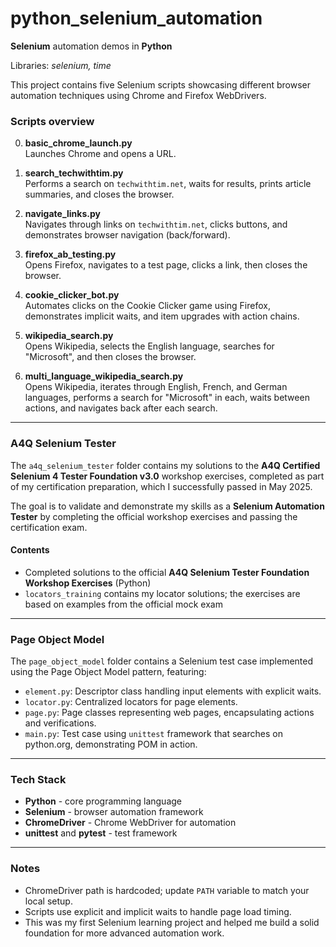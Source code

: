 # python_selenium_automation

**Selenium** automation demos in **Python**

Libraries: *selenium, time*

This project contains five Selenium scripts showcasing different browser automation techniques using Chrome and Firefox WebDrivers.

### Scripts overview

0. **basic_chrome_launch.py**  
   Launches Chrome and opens a URL.

1. **search_techwithtim.py**  
   Performs a search on `techwithtim.net`, waits for results, prints article summaries, and closes the browser.

2. **navigate_links.py**  
   Navigates through links on `techwithtim.net`, clicks buttons, and demonstrates browser navigation (back/forward).

3. **firefox_ab_testing.py**  
   Opens Firefox, navigates to a test page, clicks a link, then closes the browser.

4. **cookie_clicker_bot.py**  
   Automates clicks on the Cookie Clicker game using Firefox, demonstrates implicit waits, and item upgrades with action chains.

5. **wikipedia_search.py**  
   Opens Wikipedia, selects the English language, searches for "Microsoft", and then closes the browser.

6. **multi_language_wikipedia_search.py**  
   Opens Wikipedia, iterates through English, French, and German languages, performs a search for "Microsoft" in each, waits between actions, and navigates back after each search.

---

### A4Q Selenium Tester

The `a4q_selenium_tester` folder contains my solutions to the **A4Q Certified Selenium 4 Tester Foundation v3.0** workshop exercises, completed as part of my certification preparation, which I successfully passed in May 2025.

The goal is to validate and demonstrate my skills as a **Selenium Automation Tester** by completing the official workshop exercises and passing the certification exam.

#### Contents

- Completed solutions to the official **A4Q Selenium Tester Foundation Workshop Exercises** (Python)
- `locators_training` contains my locator solutions; the exercises are based on examples from the official mock exam

---

### Page Object Model

The `page_object_model` folder contains a Selenium test case implemented using the Page Object Model pattern, featuring:

- `element.py`: Descriptor class handling input elements with explicit waits.
- `locator.py`: Centralized locators for page elements.
- `page.py`: Page classes representing web pages, encapsulating actions and verifications.
- `main.py`: Test case using `unittest` framework that searches on python.org, demonstrating POM in action.

---

### Tech Stack

- **Python** - core programming language  
- **Selenium** - browser automation framework  
- **ChromeDriver** - Chrome WebDriver for automation  
- **unittest** and **pytest** - test framework

---

### Notes

- ChromeDriver path is hardcoded; update `PATH` variable to match your local setup.  
- Scripts use explicit and implicit waits to handle page load timing.  
- This was my first Selenium learning project and helped me build a solid foundation for more advanced automation work.

